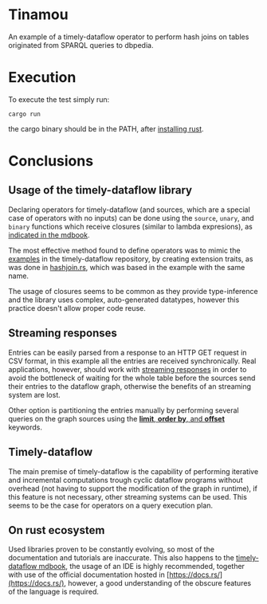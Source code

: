 # Tinamou

An example of a timely-dataflow operator to perform hash joins on tables
originated from SPARQL queries to dbpedia.

# Execution

To execute the test simply run:
```
cargo run
```
the cargo binary should be in the PATH, after [installing rust](https://www.rust-lang.org/en-US/install.html).


# Conclusions

## Usage of the timely-dataflow library

Declaring operators for timely-dataflow (and sources, which are a special case
of operators with no inputs) can be done using the
`source`, `unary`, and `binary` functions which receive closures
(similar to lambda expresions), as [indicated in the mdbook](http://www.frankmcsherry.org/timely-dataflow/chapter_2/chapter_2_4.html).

The most effective method found to define operators was to mimic the
[examples](https://github.com/frankmcsherry/timely-dataflow/tree/master/examples)
in the timely-dataflow repository, by creating extension traits, as was done in [hashjoin.rs](./src/hashjoin.rs), which was based in the example with the same name.

The usage of closures seems to be common as they provide type-inference and the
library uses complex, auto-generated datatypes, however this practice
doesn't allow proper code reuse.

## Streaming responses

Entries can be easily parsed from a response to an HTTP GET request in CSV format,
in this example all the entries are received synchronically. Real applications,
however, should work with [streaming responses](https://github.com/weblyzard/streaming-sparql) in order to avoid the bottleneck
of waiting for the whole table before the sources send their entries
to the dataflow graph, otherwise the benefits of an streaming system are lost.

Other option is partitioning the entries manually by performing several queries on the
graph sources using the [**limit**, **order by**, and **offset**](https://stackoverflow.com/a/27488839)
keywords.

## Timely-dataflow

The main premise of timely-dataflow is the capability of performing iterative
and incremental computations trough cyclic dataflow programs without overhead
(not having to support the modification of the graph in runtime), if this
feature is not necessary, other streaming systems can be used. This seems to be
the case for operators on a query execution plan.

## On rust ecosystem

Used libraries proven to be constantly evolving, so most of the documentation
and tutorials are inaccurate. This also happens to the [timely-dataflow mdbook](http://www.frankmcsherry.org/timely-dataflow/), the usage of an IDE is
highly recommended, together with use of the official documentation hosted in
[https://docs.rs/](https://docs.rs/), however, a good understanding
of the obscure features of the language is required.
